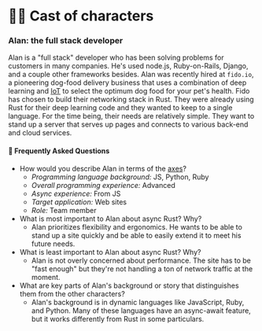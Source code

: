 # 🙋‍♀️ Cast of characters

### Alan: the full stack developer

Alan is a "full stack" developer who has been solving problems for customers in many companies. He's used node.js, Ruby-on-Rails, Django, and a couple other frameworks besides. Alan was recently hired at `fido.io`, a pioneering dog-food delivery business that uses a combination of deep learning and [IoT] to select the optimum dog food for your pet's health. Fido has chosen to build their networking stack in Rust. They were already using Rust for their deep learning code and they wanted to keep to a single language. For the time being, their needs are relatively simple. They want to stand up a server that serves up pages and connects to various back-end and cloud services.

[IoT]: https://en.wikipedia.org/wiki/Internet_of_things

[axes]: ../characters.md#axes

#### 🤔 Frequently Asked Questions

* How would you describe Alan in terms of the [axes]?
    * *Programming language background:* JS, Python, Ruby
    * *Overall programming experience:* Advanced
    * *Async experience:* From JS
    * *Target application:* Web sites
    * *Role:* Team member
* What is most important to Alan about async Rust? Why?
    * Alan prioritizes flexibility and ergonomics. He wants to be able to stand up a site quickly and be able to easily extend it to meet his future needs.
* What is least important to Alan about async Rust? Why?
    * Alan is not overly concerned about performance. The site has to be "fast enough" but they're not handling a ton of network traffic at the moment.
* What are key parts of Alan's background or story that distinguishes them from the other characters?
    * Alan's background is in dynamic languages like JavaScript, Ruby, and Python. Many of these languages have an async-await feature, but it works differently from Rust in some particulars.
